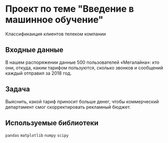 # Проект по теме "Введение в машинное обучение"
Классификаиция клиентов телеком компании

## Входные данные
В нашем распоряжении данные 500 пользователей «Мегалайна»: кто они, откуда, каким тарифом пользуются, сколько звонков и сообщений каждый отправил за 2018 год.

## Задача
Выяснить, какой тариф приносит больше денег, чтобы коммерческий департамент смог скорректировать рекламный бюджет.


## Используемые библиотеки
`pandas` `matplotlib` `numpy` `scipy`
